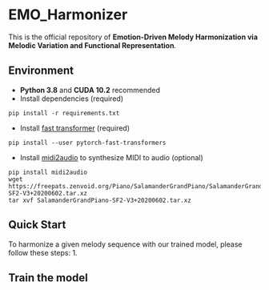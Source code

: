 # EMO_Harmonizer
This is the official repository of **Emotion-Driven Melody Harmonization via Melodic Variation and Functional Representation**. 

## Environment
* **Python 3.8** and **CUDA 10.2** recommended
* Install dependencies (required)
```angular2html
pip install -r requirements.txt
```

* Install [fast transformer](https://github.com/idiap/fast-transformers) (required)
```
pip install --user pytorch-fast-transformers
```

* Install [midi2audio](https://github.com/bzamecnik/midi2audio) to synthesize MIDI to audio (optional)
```
pip install midi2audio
wget https://freepats.zenvoid.org/Piano/SalamanderGrandPiano/SalamanderGrandPiano-SF2-V3+20200602.tar.xz
tar xvf SalamanderGrandPiano-SF2-V3+20200602.tar.xz
```

## Quick Start
To harmonize a given melody sequence with our trained model, please follow these steps:
1. 


## Train the model
